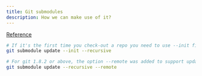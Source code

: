 ```yaml
---
title: Git submodules
description: How we can make use of it?
---
```


[Reference](https://stackoverflow.com/questions/1030169/pull-latest-changes-for-all-git-submodules)
```bash
#‌ If it's the first time you check-out a repo you need to use --init first:
git submodule update --init --recursive

# For git 1.8.2 or above, the option --remote was added to support updating to latest tips of remote branches:
git submodule update --recursive --remote
```